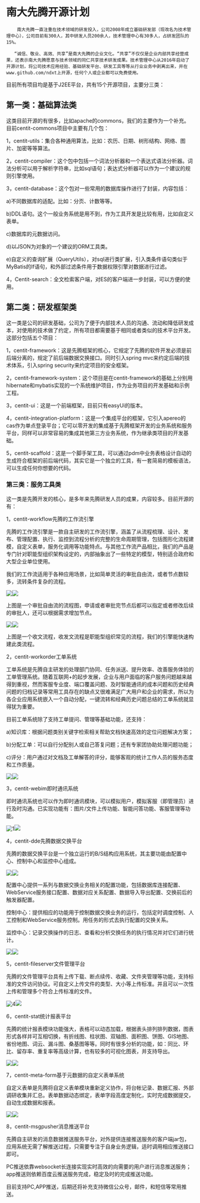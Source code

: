 # 南大先腾开源计划

        南大先腾一直注重在技术领域的研发投入，公司2008年成立基础研发部（现改名为技术管理中心），公司目前有300人，其中研发人员200余人，技术管理中心有30多人，占研发团队的15%。

       “诚信、敬业、高效、共享”是南大先腾的企业文化。“共享”不仅仅是企业内部共享经营成果，还表示南大先腾愿意与技术领域的同仁共享技术研发成果。技术管理中心从2016年启动了开源计划，将公司技术应用经验、基础研发平台、研发工具等等从行业业务中剥离出来，并在www.github.com/ndxt上开源，任何个人或企业都可以免费使用。

目前所有项目均是基于J2EE平台，共有15个开源项目，主要分三类：

## **第一类：基础算法类**

这类目前开源的有很多，比如apache的commons，我们的主要作为一个补充。目前centit-commons项目中主要有几个包：

1，centit-utils：集合各种通用算法，比如：农历、日期、树形结构、网络、图片、加密等等算法。

2，centit-compiler：这个包中包括一个词法分析器和一个表达式语法分析器。词法分析可以用于解析字符串，比如sql语句；表达式分析器可以作为一个建议的规则引擎使用。

3，centit-database：这个包对一些常用的数据库操作进行了封装，内容包括：

a\)不同数据库的适配。比如：分页、计数等等。

b\)DDL语句。这个一般业务系统是用不到，作为工具开发是比较有用，比如自定义表单。

c\)数据库的元数据访问。

d\)以JSON为对象的一个建议的ORM工具类。

e\)自定义的查询扩展（QueryUtils），对sql进行类扩展，引入类条件语句类似于MyBatis的If语句，和外部过滤条件用于数据权限引擎对数据进行过滤。

4，Centit-search：全文检索客户端，对ES的客户端进一步封装，可以方便的使用。

## **第二类：研发框架类**

这一类是公司的研发基础，公司为了便于内部技术人员的沟通、流动和降低研发成本，对使用的技术做了约定，所有项目都需要基于相同或者类似的技术平台开发。这部分包括五个项目：

1，centit-framework：这是先腾框架的核心，它规定了先腾的软件开发必须是前后端分离的，规定了前后端数据交换接口。同时引入spring mvc来约定后端的技术体系，引入spring security来约定项目的安全框架。

2，centit-framework-system：这个项目是在centit-framework的基础上分别用hibernate和mybatis实现的一个系统维护项目，作为业务项目的开发基础和示例工程。

3，centit-ui：这是一个前端框架，目前只有easyUi的版本。

4，centit-integration-platform：这是一个集成平台的框架，它引入apereo的cas作为单点登录平台；它可以零开发的集成基于先腾框架开发的业务系统和服务平台，同样可以非常容易的集成其他第三方业务系统，作为继承类项目的开发基础。

5，centit-scaffold：这是一个脚手架工具，可以通过pdm中业务表格设计自动的生成符合框架的前后端代码，其实它是一个独立的工具，有一套简易的模板语法，可以生成任何你想要的代码。

### **第三类：服务工具类**

这一类是先腾开发的核心，是多年来先腾研发人员的成果，内容较多。目前开源的有：

1，centit-workflow先腾的工作流引擎

先腾的工作流引擎是一款自主研发的工作流引擎，涵盖了从流程梳理、设计、发布、管理配置、执行、监控到流程分析的完整的生命周期管理，包括图形化流程建模，自定义表单，服务化调用等功能特点。与其他工作流产品相比，我们的产品是专门针对职能型组织架构设定的，内部抽象出了一些特定的模型，特别适合政府和大型企业单位使用。

我们的工作流适用于各种应用场景，比如简单灵活的审批自由流，或者节点数较多，流转条件复杂的流程。

![](file:///C:\Users\codefan\AppData\Roaming\Local\Temp\msohtmlclip1\01\clip_image002.jpg)![](/assets/image1.png)

上图是一个审批自由流的流程图，申请或者审批完节点后都可以指定或者修改后续的审批人，还可以根据需求增加节点。

![](file:///C:\Users\codefan\AppData\Roaming\Local\Temp\msohtmlclip1\01\clip_image004.jpg)![](/assets/image2.png)

上图是一个收文流程，收发文流程是职能型组织常见的流程，我们的引擎能快速构建此类流程。

2，centit-workorder工单系统

工单系统是先腾自主研发的处理部门协同、任务派送、提升效率、改善服务体验的工单管理系统。随着互联网+的起步发展，企业与用户面临的客户服务问题越来越得到重视，然而客服专业度、端口覆盖问题、及时智能通讯的成本问题和历史经典问题的归档记录等常用工具存在的缺点又很难满足广大用户和企业的需求，所以为各企业应用系统嵌入一个自动分配，一键流转和经典历史问题总结的工单系统就显得犹为重要。

目前工单系统除了支持工单提问、管理等基础功能，还支持：

a\)知识库：根据问题类别关键字检索相关帮助文档快速高效的定位问题解决方案；

b\)分配工单：可以自行分配别人或自己答复问题；还有专家团协助处理问题功能；

c\)评分：用户通过对文档及工单解答的评分，能够客观的统计工作人员的服务态度和工作质量。

![](file:///C:\Users\codefan\AppData\Roaming\Local\Temp\msohtmlclip1\01\clip_image006.jpg)![](/assets/image3.png)

3，centit-webim即时通讯系统

即时通讯系统也可以作为即时通讯模块，可以模拟用户，模拟客服（即管理员）进行及时沟通。已实现功能有：图片/文件上传功能、智能问答功能、客服管理等功能。

![](file:///C:\Users\codefan\AppData\Roaming\Local\Temp\msohtmlclip1\01\clip_image008.jpg "1")![](/assets/image4.jpeg)

4，centit-dde先腾数据交换平台

先腾的数据交换平台是一个独立运行的B/S结构应用系统，其主要功能由配置中心、控制中心和监控中心组成。

![](file:///C:\Users\codefan\AppData\Roaming\Local\Temp\msohtmlclip1\01\clip_image010.jpg)![](/assets/image5.png)

配置中心提供一系列与数据交换业务相关的配置功能，包括数据库连接配置、WebService服务接口配置、数据对应关系配置、数据导入导出配置、交换前后的触发器配置。

控制中心：提供相应的功能用于控制数据交换业务的运行，包括定时调度控制、人工控制和WebService服务控制。用任务的形式去执行配置的交换关系。

监控中心：记录交换操作的日志、查看和分析交换任务的执行情况并对它们进行统计。

![](file:///C:\Users\codefan\AppData\Roaming\Local\Temp\msohtmlclip1\01\clip_image012.jpg)![](/assets/image6.png)

5，centit-fileserver文件管理平台

先腾的文件管理平台具有上传下载、断点续传、收藏、文件夹管理等功能，支持标准的文件访问协议。可自定义上传文件的类型、大小等上传标准。并且可以一次性上传和管理多个符合上传标准的文件。

![](file:///C:\Users\codefan\AppData\Roaming\Local\Temp\msohtmlclip1\01\clip_image014.jpg "4")![](/assets/image7.jpeg)

6，centit-stat统计报表平台

先腾的统计报表模块功能强大，表格可以动态加载，根据表头排列排列数据，图表形式各样并可互相切换，有折线图、柱状图、双轴图、面积图、饼图、GIS地图、省份地图、词云、漏斗图、桑基图等等。同时有很多分析的功能，如：同比、环比、留存率、重复率等高级计算，也有较多的可视化图表，并支持导出。

![](file:///C:\Users\codefan\AppData\Roaming\Local\Temp\msohtmlclip1\01\clip_image016.jpg)![](/assets/image8.png)

7，centit-meta-form基于元数据的自定义表单系统

自定义表单是先腾将自定义表单模块重新定义协作，将台帐记录、数据汇报、外部调研收集并汇总。表单数据动态绑定，表单字段高度定制化，实时完成数据提交，自动生成数据和报表。

![](file:///C:\Users\codefan\AppData\Roaming\Local\Temp\msohtmlclip1\01\clip_image018.jpg)![](/assets/image9.png)

8，centit-msgpusher消息推送平台

先腾自主研发的消息数据推送服务平台，对外提供连接推送服务的客户端jar包，应用系统无需了解推送过程，只需要专注于自身业务逻辑，适时调用相应推送接口即可。

PC推送依靠websocket长连接实现实时高效的向需要的用户进行消息推送服务；app推送则依赖百度云推送服务完成，稳定及时的完成推送功能。

目前支持PC,APP推送，后期还将补充支持微信公众号，邮件，和短信等常用推送。





